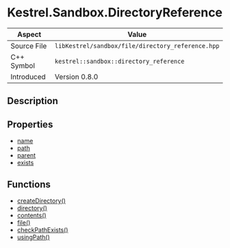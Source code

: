 # Kestrel.Sandbox.DirectoryReference
| Aspect | Value |
| --- | --- |
| Source File | `libKestrel/sandbox/file/directory_reference.hpp` |
| C++ Symbol | `kestrel::sandbox::directory_reference` |
| Introduced | Version 0.8.0 |
## Description

## Properties

 - [name](name.md)
 - [path](path.md)
 - [parent](parent.md)
 - [exists](exists.md)
## Functions

 - [createDirectory()](createDirectory.md)
 - [directory()](directory.md)
 - [contents()](contents.md)
 - [file()](file.md)
 - [checkPathExists()](checkPathExists.md)
 - [usingPath()](usingPath.md)
